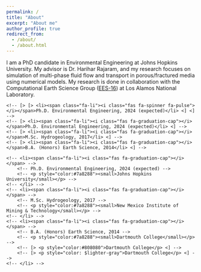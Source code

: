 ```yaml
---
permalink: /
title: "About"
excerpt: "About me"
author_profile: true
redirect_from: 
  - /about/
  - /about.html
---
```




I am a PhD candidate in Environmental Engineering at Johns Hopkins University.
My advisor is Dr. Harihar Rajaram, and my research focuses on simulation of
multi-phase fluid flow and transport in porous/fractured media using numerical
models. My research is done in collaboration with the Computational Earth
Science Group
([EES-16](https://www.lanl.gov/org/ddste/aldcels/earth-environmental-sciences/computational-earth-science/index.php))
at Los Alamos National Laboratory. 



<!-- Research Interests -->
<!-- ================== -->
<!-- planetary science • numerical modeling • hydrogeology • fractures • petroleum geofluids  -->
<!--  -->
<!-- For more info about my research areas, see [Research](/research/){: .btn--research}. -->
<!--  -->
<!--  -->
<!-- Education -->
<!-- ========= -->
  <!-- [> <ul class="fa-ul"> <] -->
    <!-- [> [> <li><span class="fa-li"><i class="fas fa-spinner fa-pulse"></i></span>Ph.D. Environmental Engineering, 2024 (expected)</li> <] <] -->
    <!-- [> <li><span class="fa-li"><i class="fas fa-graduation-cap"></i></span>Ph.D. Environmental Engineering, 2024 (expected)</li> <] -->
    <!-- [> <li><span class="fa-li"><i class="fas fa-graduation-cap"></i></span>M.Sc. Hydrogeology, 2017</li> <] -->
    <!-- [> <li><span class="fa-li"><i class="fas fa-graduation-cap"></i></span>B.A. (Honors) Earth Science, 2014</li> <] -->
  <!-- [> </ul> <] -->
<!--  -->
  <!-- <ul class="fa-ul"> -->
    <!-- <li><span class="fa-li"><i class="fas fa-graduation-cap"></i></span> -->
        <!-- Ph.D. Environmental Engineering, 2024 (expected) -->
        <!-- <p style="color:#7a8288"><small>Johns Hopkins University</small></p> -->
    <!-- </li> -->
    <!-- <li><span class="fa-li"><i class="fas fa-graduation-cap"></i></span> -->
        <!-- M.Sc. Hydrogeology, 2017 -->
        <!-- <p style="color:#7a8288"><small>New Mexico Institute of Mining & Technology</small></p> -->
    <!-- </li> -->
    <!-- <li><span class="fa-li"><i class="fas fa-graduation-cap"></i></span> -->
        <!-- B.A. (Honors) Earth Science, 2014 -->
        <!-- <p style="color:#7a8288"><small>Dartmouth College</small></p> -->
        <!-- [> <p style="color:#808080">Dartmouth College</p> <] -->
        <!-- [> <p style="color: $lighter-gray">Dartmouth College</p> <] -->
    <!-- </li> -->
  <!-- </ul> -->

<!-- --------------------------- -->
<!-- TWO-COLUMN FORMAT -->
<!-- --------------------------- -->
<html>
 <head>
    <style>
    {
        box-sizing: border-box;
    }
    /* Set additional styling options for the columns*/
    .column {
    float: left;
    width: 50%;
    }

    .row:after {
    content: "";
    display: table;
    clear: both;
    }
    </style>
 </head>
 <body>
    <div class="row">
        <!-- RESEARCH INTERESTS COLUMN -->
        <div class="column">
            <h1 id="research-interests">Research Interests</h1>
            <li>planetary science</li>
            <li>hydrogeology</li>
            <li>fracture flow</li>
            <li>numerical modeling</li>
            <li>petroleum geofluids</li>
        <br>
        <p>For more info about my research areas, see <a href="/research/" class="btn--research">Research</a>.</p>
        <!-- <p>For more info about my research areas, see <button class="button--research">test</button></p> -->
        <!-- <p>For more info about my research areas, see [Research](/research/){: .btn--research}.</p> -->
        </div>
        <!-- EDUCATION COLUMN -->
        <div class="column">
            <h1 id="education">Education</h1>
            <ul class="fa-ul">
              <li><span class="fa-li"><i class="fas fa-graduation-cap"></i></span>
                  Ph.D. Environmental Engineering, 2024
                  <p style="color:#7a8288"><small>Johns Hopkins University</small></p>
              </li>
              <li><span class="fa-li"><i class="fas fa-graduation-cap"></i></span>
                  M.Sc. Hydrogeology, 2017
                  <p style="color:#7a8288"><small>New Mexico Institute of Mining & Technology</small></p>
              </li>
              <li><span class="fa-li"><i class="fas fa-graduation-cap"></i></span>
                  B.A. (Honors) Earth Science, 2014
                  <p style="color:#7a8288"><small>Dartmouth College</small></p>
                  <!-- <p style="color:#808080">Dartmouth College</p> -->
                  <!-- <p style="color: $lighter-gray">Dartmouth College</p> -->
              </li>
            </ul>
        </div>
    </div>
 </body>
</html>

<!-- <li> -->
  <!-- [> <i class="fa-li fas fa-graduation-cap"></i> <] -->
  <!-- [> <i class="fas fa-fw fa-graduation-cap"></i> <] -->
  <!-- <i class="fas fa-li fa-graduation-cap"></i> -->
  <!-- <div class="description"> -->
    <!-- <p class="course">PhD in Biological Oceanography, 2016</p> -->
    <!-- <p class="institution">University of British Columbia</p> -->
  <!-- </div> -->
<!-- </li> -->
<!--  -->
<!-- <li> -->
  <!-- <i class="fa-li fas fa-graduation-cap"></i> -->
  <!-- <div class="description"> -->
    <!-- <p class="course">BSc(Hons) in Biology, 2005</p> -->
    <!-- <p class="institution">University of New Brunswick</p> -->
  <!-- </div> -->
<!-- </li> -->
<!--  -->
<!-- <li> -->
  <!-- <i class="fa-li fas fa-graduation-cap"></i> -->
  <!-- <div class="description"> -->
    <!-- <p class="course">BA in English, 2005</p> -->
    <!-- <p class="institution">University of New Brunswick</p> -->
  <!-- </div> -->
<!-- </li> -->


<!-- Updates -->
<!-- ------- -->
<!--  -->
<!-- [> ![AGUbanner](/images/posts/aguBanner2.jpg) <] -->
<!-- <img src="/images/posts/aguBanner2.jpg" alt="AGUbanner" width="500px"/> -->
<!--  -->
<!-- Come stop by my poster at the AGU Fall Meeting 2022!  -->
<!--  -->
<!-- **When:** Tuesday December 13th &nbsp;&nbsp; \| &nbsp;&nbsp; 9am - 12:30pm -->
<!--  -->
<!-- **Where:** Hall A -->
<!--  -->
<!-- **Session:** P22F – *The New Mars Underground: Nexus of Decadal Planetary Science Objectives II* -->
<!--  -->
<!-- **Title:** Barometric pumping through fractured rock: A mechanism for venting deep underground methane to Mars’ atmosphere -->


<!-- -------------------------------------------------- -->

<!-- This is the front page of a website that is powered by the [academicpages template](https://github.com/academicpages/academicpages.github.io) and hosted on GitHub pages. [GitHub pages](https://pages.github.com) is a free service in which websites are built and hosted from code and data stored in a GitHub repository, automatically updating when a new commit is made to the respository. This template was forked from the [Minimal Mistakes Jekyll Theme](https://mmistakes.github.io/minimal-mistakes/) created by Michael Rose, and then extended to support the kinds of content that academics have: publications, talks, teaching, a portfolio, blog posts, and a dynamically-generated CV. You can fork [this repository](https://github.com/academicpages/academicpages.github.io) right now, modify the configuration and markdown files, add your own PDFs and other content, and have your own site for free, with no ads! An older version of this template powers my own personal website at [stuartgeiger.com](http://stuartgeiger.com), which uses [this Github repository](https://github.com/staeiou/staeiou.github.io). -->
<!--  -->
<!-- A data-driven personal website -->
<!-- ====== -->
<!-- Like many other Jekyll-based GitHub Pages templates, academicpages makes you separate the website's content from its form. The content & metadata of your website are in structured markdown files, while various other files constitute the theme, specifying how to transform that content & metadata into HTML pages. You keep these various markdown (.md), YAML (.yml), HTML, and CSS files in a public GitHub repository. Each time you commit and push an update to the repository, the [GitHub pages](https://pages.github.com/) service creates static HTML pages based on these files, which are hosted on GitHub's servers free of charge. -->
<!--  -->
<!-- Many of the features of dynamic content management systems (like Wordpress) can be achieved in this fashion, using a fraction of the computational resources and with far less vulnerability to hacking and DDoSing. You can also modify the theme to your heart's content without touching the content of your site. If you get to a point where you've broken something in Jekyll/HTML/CSS beyond repair, your markdown files describing your talks, publications, etc. are safe. You can rollback the changes or even delete the repository and start over -- just be sure to save the markdown files! Finally, you can also write scripts that process the structured data on the site, such as [this one](https://github.com/academicpages/academicpages.github.io/blob/master/talkmap.ipynb) that analyzes metadata in pages about talks to display [a map of every location you've given a talk](https://academicpages.github.io/talkmap.html). -->
<!--  -->
<!-- Getting started -->
<!-- ====== -->
<!-- 1. Register a GitHub account if you don't have one and confirm your e-mail (required!) -->
<!-- 1. Fork [this repository](https://github.com/academicpages/academicpages.github.io) by clicking the "fork" button in the top right.  -->
<!-- 1. Go to the repository's settings (rightmost item in the tabs that start with "Code", should be below "Unwatch"). Rename the repository "[your GitHub username].github.io", which will also be your website's URL. -->
<!-- 1. Set site-wide configuration and create content & metadata (see below -- also see [this set of diffs](http://archive.is/3TPas) showing what files were changed to set up [an example site](https://getorg-testacct.github.io) for a user with the username "getorg-testacct") -->
<!-- 1. Upload any files (like PDFs, .zip files, etc.) to the files/ directory. They will appear at https://[your GitHub username].github.io/files/example.pdf.   -->
<!-- 1. Check status by going to the repository settings, in the "GitHub pages" section -->
<!--  -->
<!-- Site-wide configuration -->
<!-- ------ -->
<!-- The main configuration file for the site is in the base directory in [_config.yml](https://github.com/academicpages/academicpages.github.io/blob/master/_config.yml), which defines the content in the sidebars and other site-wide features. You will need to replace the default variables with ones about yourself and your site's github repository. The configuration file for the top menu is in [_data/navigation.yml](https://github.com/academicpages/academicpages.github.io/blob/master/_data/navigation.yml). For example, if you don't have a portfolio or blog posts, you can remove those items from that navigation.yml file to remove them from the header.  -->
<!--  -->
<!-- Create content & metadata -->
<!-- ------ -->
<!-- For site content, there is one markdown file for each type of content, which are stored in directories like _publications, _talks, _posts, _teaching, or _pages. For example, each talk is a markdown file in the [_talks directory](https://github.com/academicpages/academicpages.github.io/tree/master/_talks). At the top of each markdown file is structured data in YAML about the talk, which the theme will parse to do lots of cool stuff. The same structured data about a talk is used to generate the list of talks on the [Talks page](https://academicpages.github.io/talks), each [individual page](https://academicpages.github.io/talks/2012-03-01-talk-1) for specific talks, the talks section for the [CV page](https://academicpages.github.io/cv), and the [map of places you've given a talk](https://academicpages.github.io/talkmap.html) (if you run this [python file](https://github.com/academicpages/academicpages.github.io/blob/master/talkmap.py) or [Jupyter notebook](https://github.com/academicpages/academicpages.github.io/blob/master/talkmap.ipynb), which creates the HTML for the map based on the contents of the _talks directory). -->
<!--  -->
<!-- **Markdown generator** -->
<!--  -->
<!-- I have also created [a set of Jupyter notebooks](https://github.com/academicpages/academicpages.github.io/tree/master/markdown_generator -->
<!-- ) that converts a CSV containing structured data about talks or presentations into individual markdown files that will be properly formatted for the academicpages template. The sample CSVs in that directory are the ones I used to create my own personal website at stuartgeiger.com. My usual workflow is that I keep a spreadsheet of my publications and talks, then run the code in these notebooks to generate the markdown files, then commit and push them to the GitHub repository. -->
<!--  -->
<!-- How to edit your site's GitHub repository -->
<!-- ------ -->
<!-- Many people use a git client to create files on their local computer and then push them to GitHub's servers. If you are not familiar with git, you can directly edit these configuration and markdown files directly in the github.com interface. Navigate to a file (like [this one](https://github.com/academicpages/academicpages.github.io/blob/master/_talks/2012-03-01-talk-1.md) and click the pencil icon in the top right of the content preview (to the right of the "Raw | Blame | History" buttons). You can delete a file by clicking the trashcan icon to the right of the pencil icon. You can also create new files or upload files by navigating to a directory and clicking the "Create new file" or "Upload files" buttons.  -->
<!--  -->
<!-- Example: editing a markdown file for a talk -->
<!-- ![Editing a markdown file for a talk](/images/editing-talk.png) -->
<!--  -->
<!-- For more info -->
<!-- ------ -->
<!-- More info about configuring academicpages can be found in [the guide](https://academicpages.github.io/markdown/). The [guides for the Minimal Mistakes theme](https://mmistakes.github.io/minimal-mistakes/docs/configuration/) (which this theme was forked from) might also be helpful. -->


